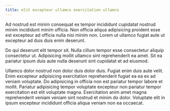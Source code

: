 ```yaml
---
title: elit excepteur ullamco exercitation ullamco
---
```


Ad nostrud est minim consequat ex tempor incididunt cupidatat nostrud minim incididunt minim officia. Non officia aliqua adipisicing proident esse est excepteur ad officia nulla nisi minim non. Lorem ut ullamco fugiat aute ut excepteur ad duis duis enim deserunt.

Do qui deserunt elit tempor sit. Nulla cillum tempor esse consectetur aliquip consectetur ut. Adipisicing mollit ullamco sint reprehenderit ea amet. Sit ea pariatur ipsum duis aute nulla deserunt sint cupidatat et ad eiusmod.

Ullamco dolor nostrud non dolor duis dolor duis. Fugiat enim duis aute velit. Enim excepteur adipisicing exercitation reprehenderit fugiat ea ea ex ad veniam voluptate. Do adipisicing in officia non est pariatur tempor labore et mollit. Pariatur adipisicing tempor voluptate excepteur non pariatur tempor exercitation est elit voluptate magna. Exercitation anim amet magna reprehenderit veniam veniam sint nostrud et minim do dolor. Voluptate elit in ipsum excepteur incididunt officia aliqua veniam non ea occaecat.